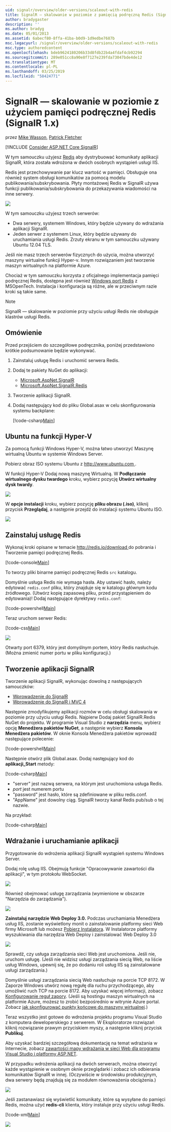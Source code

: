 ```yaml
---
uid: signalr/overview/older-versions/scaleout-with-redis
title: SignalR — skalowanie w poziomie z pamięcią podręczną Redis (SignalR 1.x) | Dokumentacja firmy Microsoft
author: bradygaster
description: ''
ms.author: bradyg
ms.date: 05/01/2013
ms.assetid: 6abecf80-8ffa-41ba-b0d9-1d9edbe7687b
msc.legacyurl: /signalr/overview/older-versions/scaleout-with-redis
msc.type: authoredcontent
ms.openlocfilehash: bdeb9624180206b33d8fdb22b4a4fdaf4cb92294
ms.sourcegitcommit: 289e051cc8a90e8f7127e239fda73047bde4de12
ms.translationtype: MT
ms.contentlocale: pl-PL
ms.lasthandoff: 03/25/2019
ms.locfileid: "58424771"
---
```

<a name="signalr-scaleout-with-redis-signalr-1x"></a>SignalR — skalowanie w poziomie z użyciem pamięci podręcznej Redis (SignalR 1.x)
====================
przez [Mike Wasson](https://github.com/MikeWasson), [Patrick Fletcher](https://github.com/pfletcher)

[!INCLUDE [Consider ASP.NET Core SignalR](~/includes/signalr/signalr-version-disambiguation.md)]

W tym samouczku użyjesz [Redis](http://redis.io/) aby dystrybuować komunikaty aplikacji SignalR, która została wdrożona w dwóch osobnych wystąpień usługi IIS.

Redis jest przechowywanie par klucz wartość w pamięci. Obsługuje ona również system obsługi komunikatów za pomocą modelu publikowania/subskrybowania. Płyty montażowej Redis w SignalR używa funkcji publikowania/subskrybowania do przekazywania wiadomości na inne serwery.

![](scaleout-with-redis/_static/image1.png)

W tym samouczku użyjesz trzech serwerów:

- Dwa serwery, systemem Windows, który będzie używany do wdrażania aplikacji SignalR.
- Jeden serwer z systemem Linux, który będzie używany do uruchamiania usługi Redis. Zrzuty ekranu w tym samouczku używany Ubuntu 12.04 TLS.

Jeśli nie masz trzech serwerów fizycznych do użycia, można utworzyć maszyny wirtualne funkcji Hyper-v. Innym rozwiązaniem jest tworzenie maszyn wirtualnych na platformie Azure.

Chociaż w tym samouczku korzysta z oficjalnego implementacja pamięci podręcznej Redis, dostępna jest również [Windows port Redis](https://github.com/MSOpenTech/redis) z MSOpenTech. Instalacja i konfiguracja są różne, ale w przeciwnym razie kroki są takie same.

> [!NOTE] 
> 
> SignalR — skalowanie w poziomie przy użyciu usługi Redis nie obsługuje klastrów usługi Redis.


## <a name="overview"></a>Omówienie

Przed przejściem do szczegółowe podręcznika, poniżej przedstawiono krótkie podsumowanie będzie wykonywać.

1. Zainstaluj usługę Redis i uruchomić serwera Redis.
2. Dodaj te pakiety NuGet do aplikacji: 

    - [Microsoft.AspNet.SignalR](http://nuget.org/packages/Microsoft.AspNet.SignalR)
    - [Microsoft.AspNet.SignalR.Redis](http://nuget.org/packages/Microsoft.AspNet.SignalR.Redis)
3. Tworzenie aplikacji SignalR.
4. Dodaj następujący kod do pliku Global.asax w celu skonfigurowania systemu backplane: 

    [!code-csharp[Main](scaleout-with-redis/samples/sample1.cs)]

## <a name="ubuntu-on-hyper-v"></a>Ubuntu na funkcji Hyper-V

Za pomocą funkcji Windows Hyper-V, można łatwo utworzyć Maszynę wirtualną Ubuntu w systemie Windows Server.

Pobierz obraz ISO systemu Ubuntu z [ http://www.ubuntu.com ](http://www.ubuntu.com/).

W funkcji Hyper-V Dodaj nową maszynę Wirtualną. W **Podłączanie wirtualnego dysku twardego** kroku, wybierz pozycję **Utwórz wirtualny dysk twardy**.

![](scaleout-with-redis/_static/image2.png)

W **opcje instalacji** kroku, wybierz pozycję **pliku obrazu (.iso)**, kliknij przycisk **Przeglądaj**, a następnie przejdź do instalacji systemu Ubuntu ISO.

![](scaleout-with-redis/_static/image3.png)

## <a name="install-redis"></a>Zainstaluj usługę Redis

Wykonaj kroki opisane w temacie [ http://redis.io/download ](http://redis.io/download) do pobrania i Tworzenie pamięci podręcznej Redis.

[!code-console[Main](scaleout-with-redis/samples/sample2.cmd)]

To tworzy pliki binarne pamięci podręcznej Redis `src` katalogu.

Domyślnie usługa Redis nie wymaga hasła. Aby ustawić hasło, należy edytować `redis.conf` pliku, który znajduje się w katalogu głównym kodu źródłowego. (Utwórz kopię zapasową pliku, przed przystąpieniem do edytowania)! Dodaj następujące dyrektywy `redis.conf`:

[!code-powershell[Main](scaleout-with-redis/samples/sample3.ps1)]

Teraz uruchom serwer Redis:

[!code-css[Main](scaleout-with-redis/samples/sample4.css)]

![](scaleout-with-redis/_static/image4.png)

Otwarty port 6379, który jest domyślnym portem, który Redis nasłuchuje. (Można zmienić numer portu w pliku konfiguracji.)

## <a name="create-the-signalr-application"></a>Tworzenie aplikacji SignalR

Tworzenie aplikacji SignalR, wykonując dowolną z następujących samouczków:

- [Wprowadzenie do SignalR](../getting-started/tutorial-getting-started-with-signalr.md)
- [Wprowadzenie do SignalR i MVC 4](tutorial-getting-started-with-signalr-and-mvc-4.md)

Następnie zmodyfikujemy aplikacji rozmów w celu obsługi skalowania w poziomie przy użyciu usługi Redis. Najpierw Dodaj pakiet SignalR.Redis NuGet do projektu. W programie Visual Studio z **narzędzia** menu, wybierz opcję **Menedżera pakietów NuGet**, a następnie wybierz **Konsola Menedżera pakietów**. W oknie Konsola Menedżera pakietów wprowadź następujące polecenie:

[!code-powershell[Main](scaleout-with-redis/samples/sample5.ps1)]

Następnie otwórz plik Global.asax. Dodaj następujący kod do **aplikacji\_Start** metody:

[!code-csharp[Main](scaleout-with-redis/samples/sample6.cs)]

- "server" jest nazwą serwera, na którym jest uruchomiona usługa Redis.
- *port* jest numerem portu
- "password" jest hasło, które są zdefiniowane w pliku redis.conf.
- "AppName" jest dowolny ciąg. SignalR tworzy kanał Redis pub/sub o tej nazwie.

Na przykład:

[!code-csharp[Main](scaleout-with-redis/samples/sample7.cs)]

## <a name="deploy-and-run-the-application"></a>Wdrażanie i uruchamianie aplikacji

Przygotowanie do wdrożenia aplikacji SignalR wystąpień systemu Windows Server.

Dodaj rolę usług IIS. Obejmują funkcje "Opracowywanie zawartości dla aplikacji", w tym protokołu WebSocket.

![](scaleout-with-redis/_static/image5.png)

Również obejmować usługę zarządzania (wymienione w obszarze "Narzędzia do zarządzania").

![](scaleout-with-redis/_static/image6.png)

**Zainstaluj narzędzie Web Deploy 3.0.** Podczas uruchamiania Menedżera usług IIS, zostanie wyświetlony monit o zainstalowanie platformy sieci Web firmy Microsoft lub możesz [Pobierz Instalatora](https://go.microsoft.com/fwlink/?LinkId=255386). W Instalatorze platformy wyszukiwania dla narzędzia Web Deploy i zainstalować Web Deploy 3.0

![](scaleout-with-redis/_static/image7.png)

Sprawdź, czy usługa zarządzania sieci Web jest uruchomiona. Jeśli nie, uruchom usługę. (Jeśli nie widzisz usługi zarządzania siecią Web, na liście usług Windows, upewnij się, że po dodaniu roli usług IIS są zainstalowane usługi zarządzania.)

Domyślnie usługi zarządzania siecią Web nasłuchuje na porcie TCP 8172. W Zaporze Windows utwórz nową regułę dla ruchu przychodzącego, aby umożliwić ruch TCP na porcie 8172. Aby uzyskać więcej informacji, zobacz [Konfigurowanie reguł zapory](https://technet.microsoft.com/library/dd448559(WS.10).aspx). (Jeśli są hostingu maszyn wirtualnych na platformie Azure, możesz to zrobić bezpośrednio w witrynie Azure portal. Zobacz [jak skonfigurować punkty końcowe do maszyny wirtualnej](https://azure.microsoft.com/documentation/articles/virtual-machines-set-up-endpoints/).)

Teraz wszystko jest gotowe do wdrożenia projektu programu Visual Studio z komputera deweloperskiego z serwerem. W Eksploratorze rozwiązań kliknij rozwiązanie prawym przyciskiem myszy, a następnie kliknij przycisk **Publikuj**.

Aby uzyskać bardziej szczegółową dokumentację na temat wdrażania w Internecie, zobacz [zawartości mapy wdrażania w sieci Web dla programu Visual Studio i platformy ASP.NET](../../../whitepapers/aspnet-web-deployment-content-map.md).

W przypadku wdrożenia aplikacji na dwóch serwerach, można otworzyć każde wystąpienie w osobnym oknie przeglądarki i zobacz ich odbierania komunikatów SignalR w innej. (Oczywiście w środowisku produkcyjnym, dwa serwery będą znajdują się za modułem równoważenia obciążenia.)

![](scaleout-with-redis/_static/image8.png)

Jeśli zastanawiasz się wyświetlić komunikaty, które są wysyłane do pamięci Redis, można użyć **redis-cli** klienta, który instaluje przy użyciu usługi Redis.

[!code-xml[Main](scaleout-with-redis/samples/sample8.xml)]

![](scaleout-with-redis/_static/image9.png)
